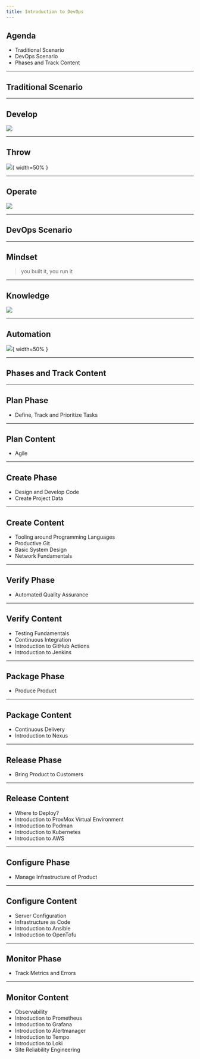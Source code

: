 ```yaml
---
title: Introduction to DevOps
---
```


## Agenda

- Traditional Scenario
- DevOps Scenario
- Phases and Track Content

---

## Traditional Scenario

---

## Develop

![](../assets/L02-traditional-scenario-develop.png)

---

## Throw

![](../assets/L02-traditional-scenario-throw.png){ width=50% }

---

## Operate

![](../assets/L02-traditional-scenario-operate.png)

---

## DevOps Scenario

---

## Mindset

> you built it, you run it

---

## Knowledge

![](../assets/L02-devops-scenario-knowledge.png)

---

## Automation

![](../assets/L02-devops-scenario-automation.png){ width=50% }

---

## Phases and Track Content

---

## Plan Phase

- Define, Track and Prioritize Tasks

---

## Plan Content

- Agile

---

## Create Phase

- Design and Develop Code
- Create Project Data

---

## Create Content

- Tooling around Programming Languages
- Productive Git
- Basic System Design
- Network Fundamentals

---

## Verify Phase

- Automated Quality Assurance

---

## Verify Content

- Testing Fundamentals
- Continuous Integration
- Introduction to GitHub Actions
- Introduction to Jenkins

---

## Package Phase

- Produce Product

---

## Package Content

- Continuous Delivery
- Introduction to Nexus

---

## Release Phase

- Bring Product to Customers

---

## Release Content

- Where to Deploy?
- Introduction to ProxMox Virtual Environment
- Introduction to Podman
- Introduction to Kubernetes
- Introduction to AWS

---

## Configure Phase

- Manage Infrastructure of Product

---

## Configure Content

- Server Configuration
- Infrastructure as Code
- Introduction to Ansible
- Introduction to OpenTofu

---

## Monitor Phase

- Track Metrics and Errors

---

## Monitor Content

- Observability
- Introduction to Prometheus
- Introduction to Grafana
- Introduction to Alertmanager
- Introduction to Tempo
- Introduction to Loki
- Site Reliability Engineering
